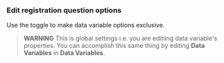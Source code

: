 ### Edit registration question options

Use the toggle to make data variable options exclusive.

> **WARNING** This is global settings i.e. you are editiing data variable's properties. You can accomplish this same thing by editing **Data Variables** in **Data Variables**.
> 
